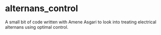 # alternans_control

A small bit of code written with Amene Asgari to look into treating electrical alternans using optimal control.
